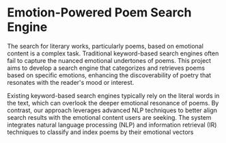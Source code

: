 # Emotion-Powered Poem Search Engine



The search for literary works, particularly poems, based on emotional content is a complex task. Traditional keyword-based search engines often fail to capture the nuanced emotional undertones of poems. This project aims to develop a search engine that categorizes and retrieves poems based on specific emotions, enhancing the discoverability of poetry that resonates with the reader's mood or interest.

Existing keyword-based search engines typically rely on the literal words in the text, which can overlook the deeper emotional resonance of poems. By contrast, our approach leverages advanced NLP techniques to better align search results with the emotional content users are seeking.
The system integrates natural language processing (NLP) and information retrieval (IR) techniques to classify and index poems by their emotional vectors
